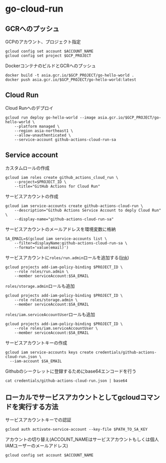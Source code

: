 # go-cloud-run
## GCRへのプッシュ
GCPのアカウント、プロジェクト指定
```
gcloud config set account $ACCOUNT_NAME
gcloud config set project $GCP_PROJECT
```

DockerコンテナのビルドとGCRへのプッシュ
```
docker build -t asia.gcr.io/$GCP_PROJECT/go-hello-world .
docker push asia.gcr.io/$GCP_PROJECT/go-hello-world:latest
```

## Cloud Run
Cloud Runへのデプロイ
```
gcloud run deploy go-hello-world --image asia.gcr.io/$GCP_PROJECT/go-hello-world \
    --platform managed \
    --region asia-northeast1 \
    --allow-unauthenticated \
    --service-account github-actions-cloud-run-sa
```

## Service account
カスタムロールの作成
```
gcloud iam roles create github_actions_cloud_run \
    --project=$PROJECT_ID \
    --title="GitHub Actions for Cloud Run"
```

サービスアカウントの作成
```
gcloud iam service-accounts create github-actions-cloud-run \
    --description="Github Actions Service Account to deply Cloud Run" \
    --display-name="github-actions-cloud-run-sa"
```

サービスアカウントのメールアドレスを環境変数に格納
```
SA_EMAIL=$(gcloud iam service-accounts list \
    --filter=displayName:github-actions-cloud-run-sa \
    --format='value(email)')
```

サービスアカウントに```roles/run.admin```ロールを追加する([link](https://cloud.google.com/run/docs/reference/iam/roles#gcloud))
```
gcloud projects add-iam-policy-binding $PROJECT_ID \
    --role roles/run.admin \
    --member serviceAccount:$SA_EMAIL
```

```roles/storage.admin```ロールも追加
```
gcloud projects add-iam-policy-binding $PROJECT_ID \
    --role roles/storage.admin \
    --member serviceAccount:$SA_EMAIL
```
```roles/iam.serviceAccountUser```ロールも追加
```
gcloud projects add-iam-policy-binding $PROJECT_ID \
    --role roles/iam.serviceAccountUser \
    --member serviceAccount:$SA_EMAIL
```
サービスアカウントキーの作成
```
gcloud iam service-accounts keys create credentials/github-actions-cloud-run.json \
  --iam-account $SA_EMAIL
```

Githubのシークレットに登録するためにbase64エンコードを行う
```
cat credentials/github-actions-cloud-run.json | base64
```

## ローカルでサービスアカウントとしてgcloudコマンドを実行する方法
サービスアカウントキーでの認証
```
gcloud auth activate-service-account --key-file $PATH_TO_SA_KEY
```
アカウントの切り替え(ACCOUNT_NAMEはサービスアカウントもしくは個人IAMユーザーのメールアドレス)
```
gcloud config set account $ACCOUNT_NAME
```
